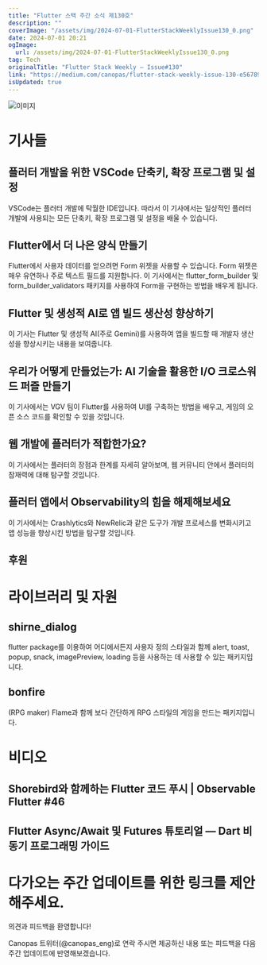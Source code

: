 ```yaml
---
title: "Flutter 스택 주간 소식 제130호"
description: ""
coverImage: "/assets/img/2024-07-01-FlutterStackWeeklyIssue130_0.png"
date: 2024-07-01 20:21
ogImage: 
  url: /assets/img/2024-07-01-FlutterStackWeeklyIssue130_0.png
tag: Tech
originalTitle: "Flutter Stack Weekly — Issue#130"
link: "https://medium.com/canopas/flutter-stack-weekly-issue-130-e567894bf394"
isUpdated: true
---
```







![이미지](/assets/img/2024-07-01-FlutterStackWeeklyIssue130_0.png)

# 기사들

## 플러터 개발을 위한 VSCode 단축키, 확장 프로그램 및 설정

VSCode는 플러터 개발에 탁월한 IDE입니다. 따라서 이 기사에서는 일상적인 플러터 개발에 사용되는 모든 단축키, 확장 프로그램 및 설정을 배울 수 있습니다.


<div class="content-ad"></div>

## Flutter에서 더 나은 양식 만들기

Flutter에서 사용자 데이터를 얻으려면 Form 위젯을 사용할 수 있습니다. Form 위젯은 매우 유연하나 주로 텍스트 필드를 지원합니다. 이 기사에서는 flutter_form_builder 및 form_builder_validators 패키지를 사용하여 Form을 구현하는 방법을 배우게 됩니다.

## Flutter 및 생성적 AI로 앱 빌드 생산성 향상하기

이 기사는 Flutter 및 생성적 AI(주로 Gemini)를 사용하여 앱을 빌드할 때 개발자 생산성을 향상시키는 내용을 보여줍니다.

<div class="content-ad"></div>

## 우리가 어떻게 만들었는가: AI 기술을 활용한 I/O 크로스워드 퍼즐 만들기

이 기사에서는 VGV 팀이 Flutter를 사용하여 UI를 구축하는 방법을 배우고, 게임의 오픈 소스 코드를 확인할 수 있을 것입니다.

## 웹 개발에 플러터가 적합한가요?

이 기사에서는 플러터의 장점과 한계를 자세히 알아보며, 웹 커뮤니티 안에서 플러터의 잠재력에 대해 탐구할 것입니다.

<div class="content-ad"></div>

## 플러터 앱에서 Observability의 힘을 해제해보세요

이 기사에서는 Crashlytics와 NewRelic과 같은 도구가 개발 프로세스를 변화시키고 앱 성능을 향상시킨 방법을 탐구할 것입니다.

## 후원

# 라이브러리 및 자원

<div class="content-ad"></div>

## shirne_dialog

flutter package를 이용하여 어디에서든지 사용자 정의 스타일과 함께 alert, toast, popup, snack, imagePreview, loading 등을 사용하는 데 사용할 수 있는 패키지입니다.

## bonfire

(RPG maker) Flame과 함께 보다 간단하게 RPG 스타일의 게임을 만드는 패키지입니다.

<div class="content-ad"></div>

# 비디오 

## Shorebird와 함께하는 Flutter 코드 푸시 | Observable Flutter #46

## Flutter Async/Await 및 Futures 튜토리얼 — Dart 비동기 프로그래밍 가이드

# 다가오는 주간 업데이트를 위한 링크를 제안해주세요.

<div class="content-ad"></div>

의견과 피드백을 환영합니다!

Canopas 트위터(@canopas_eng)로 연락 주시면 제공하신 내용 또는 피드백을 다음 주간 업데이트에 반영해보겠습니다.